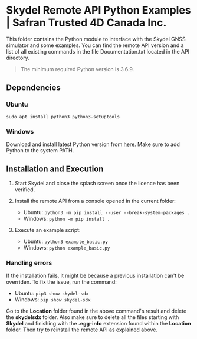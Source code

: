 # Skydel Remote API Python Examples | Safran Trusted 4D Canada Inc.

This folder contains the Python module to interface with the Skydel GNSS
simulator and some examples. You can find the remote API version and a list of
all existing commands in the file Documentation.txt located in the API
directory.

> The minimum required Python version is 3.6.9.

## Dependencies

### Ubuntu

```
sudo apt install python3 python3-setuptools
```

### Windows

Download and install latest Python version from
[here](https://www.python.org/downloads/). Make sure to add Python to the system
PATH.

## Installation and Execution

1. Start Skydel and close the splash screen once the licence has been verified.

2. Install the remote API from a console opened in the current folder:

    - Ubuntu: `python3 -m pip install --user --break-system-packages .`
    - Windows: `python -m pip install .`

3. Execute an example script:

    - Ubuntu: `python3 example_basic.py`
    - Windows: `python example_basic.py`

### Handling errors

If the installation fails, it might be because a previous installation can't be overriden.
To fix the issue, run the command:

- Ubuntu: `pip3 show skydel-sdx`
- Windows: `pip show skydel-sdx`

Go to the **Location** folder found in the above command's result and delete the
**skydelsdx** folder. Also make sure to delete all the files starting with
**Skydel** and finishing with the **.egg-info** extension found within the
**Location** folder. Then try to reinstall the remote API as explained above.
